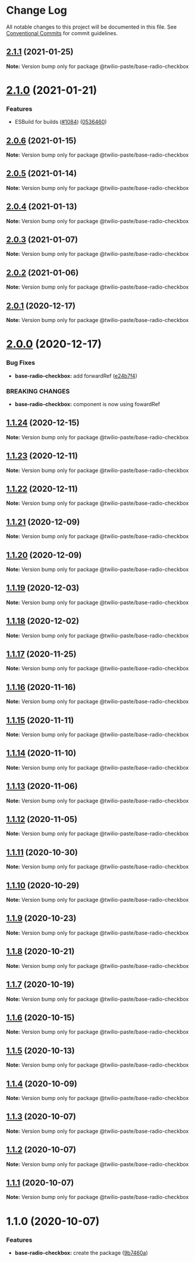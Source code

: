 # Change Log

All notable changes to this project will be documented in this file.
See [Conventional Commits](https://conventionalcommits.org) for commit guidelines.

## [2.1.1](https://github.com/twilio-labs/paste/compare/@twilio-paste/base-radio-checkbox@2.1.0...@twilio-paste/base-radio-checkbox@2.1.1) (2021-01-25)

**Note:** Version bump only for package @twilio-paste/base-radio-checkbox





# [2.1.0](https://github.com/twilio-labs/paste/compare/@twilio-paste/base-radio-checkbox@2.0.6...@twilio-paste/base-radio-checkbox@2.1.0) (2021-01-21)


### Features

* ESBuild for builds ([#1084](https://github.com/twilio-labs/paste/issues/1084)) ([0536460](https://github.com/twilio-labs/paste/commit/053646011508be10477d5b732269cdb0419235d7))





## [2.0.6](https://github.com/twilio-labs/paste/compare/@twilio-paste/base-radio-checkbox@2.0.5...@twilio-paste/base-radio-checkbox@2.0.6) (2021-01-15)

**Note:** Version bump only for package @twilio-paste/base-radio-checkbox





## [2.0.5](https://github.com/twilio-labs/paste/compare/@twilio-paste/base-radio-checkbox@2.0.4...@twilio-paste/base-radio-checkbox@2.0.5) (2021-01-14)

**Note:** Version bump only for package @twilio-paste/base-radio-checkbox





## [2.0.4](https://github.com/twilio-labs/paste/compare/@twilio-paste/base-radio-checkbox@2.0.3...@twilio-paste/base-radio-checkbox@2.0.4) (2021-01-13)

**Note:** Version bump only for package @twilio-paste/base-radio-checkbox





## [2.0.3](https://github.com/twilio-labs/paste/compare/@twilio-paste/base-radio-checkbox@2.0.2...@twilio-paste/base-radio-checkbox@2.0.3) (2021-01-07)

**Note:** Version bump only for package @twilio-paste/base-radio-checkbox





## [2.0.2](https://github.com/twilio-labs/paste/compare/@twilio-paste/base-radio-checkbox@2.0.1...@twilio-paste/base-radio-checkbox@2.0.2) (2021-01-06)

**Note:** Version bump only for package @twilio-paste/base-radio-checkbox





## [2.0.1](https://github.com/twilio-labs/paste/compare/@twilio-paste/base-radio-checkbox@2.0.0...@twilio-paste/base-radio-checkbox@2.0.1) (2020-12-17)

**Note:** Version bump only for package @twilio-paste/base-radio-checkbox





# [2.0.0](https://github.com/twilio-labs/paste/compare/@twilio-paste/base-radio-checkbox@1.1.24...@twilio-paste/base-radio-checkbox@2.0.0) (2020-12-17)


### Bug Fixes

* **base-radio-checkbox:** add forwardRef ([e24b7f4](https://github.com/twilio-labs/paste/commit/e24b7f4b4008ceaa8e467bea8392112ddb2d2264))


### BREAKING CHANGES

* **base-radio-checkbox:** component is now using fowardRef





## [1.1.24](https://github.com/twilio-labs/paste/compare/@twilio-paste/base-radio-checkbox@1.1.23...@twilio-paste/base-radio-checkbox@1.1.24) (2020-12-15)

**Note:** Version bump only for package @twilio-paste/base-radio-checkbox





## [1.1.23](https://github.com/twilio-labs/paste/compare/@twilio-paste/base-radio-checkbox@1.1.22...@twilio-paste/base-radio-checkbox@1.1.23) (2020-12-11)

**Note:** Version bump only for package @twilio-paste/base-radio-checkbox





## [1.1.22](https://github.com/twilio-labs/paste/compare/@twilio-paste/base-radio-checkbox@1.1.21...@twilio-paste/base-radio-checkbox@1.1.22) (2020-12-11)

**Note:** Version bump only for package @twilio-paste/base-radio-checkbox





## [1.1.21](https://github.com/twilio-labs/paste/compare/@twilio-paste/base-radio-checkbox@1.1.20...@twilio-paste/base-radio-checkbox@1.1.21) (2020-12-09)

**Note:** Version bump only for package @twilio-paste/base-radio-checkbox





## [1.1.20](https://github.com/twilio-labs/paste/compare/@twilio-paste/base-radio-checkbox@1.1.19...@twilio-paste/base-radio-checkbox@1.1.20) (2020-12-09)

**Note:** Version bump only for package @twilio-paste/base-radio-checkbox





## [1.1.19](https://github.com/twilio-labs/paste/compare/@twilio-paste/base-radio-checkbox@1.1.18...@twilio-paste/base-radio-checkbox@1.1.19) (2020-12-03)

**Note:** Version bump only for package @twilio-paste/base-radio-checkbox





## [1.1.18](https://github.com/twilio-labs/paste/compare/@twilio-paste/base-radio-checkbox@1.1.17...@twilio-paste/base-radio-checkbox@1.1.18) (2020-12-02)

**Note:** Version bump only for package @twilio-paste/base-radio-checkbox





## [1.1.17](https://github.com/twilio-labs/paste/compare/@twilio-paste/base-radio-checkbox@1.1.16...@twilio-paste/base-radio-checkbox@1.1.17) (2020-11-25)

**Note:** Version bump only for package @twilio-paste/base-radio-checkbox





## [1.1.16](https://github.com/twilio-labs/paste/compare/@twilio-paste/base-radio-checkbox@1.1.15...@twilio-paste/base-radio-checkbox@1.1.16) (2020-11-16)

**Note:** Version bump only for package @twilio-paste/base-radio-checkbox





## [1.1.15](https://github.com/twilio-labs/paste/compare/@twilio-paste/base-radio-checkbox@1.1.14...@twilio-paste/base-radio-checkbox@1.1.15) (2020-11-11)

**Note:** Version bump only for package @twilio-paste/base-radio-checkbox





## [1.1.14](https://github.com/twilio-labs/paste/compare/@twilio-paste/base-radio-checkbox@1.1.13...@twilio-paste/base-radio-checkbox@1.1.14) (2020-11-10)

**Note:** Version bump only for package @twilio-paste/base-radio-checkbox





## [1.1.13](https://github.com/twilio-labs/paste/compare/@twilio-paste/base-radio-checkbox@1.1.12...@twilio-paste/base-radio-checkbox@1.1.13) (2020-11-06)

**Note:** Version bump only for package @twilio-paste/base-radio-checkbox





## [1.1.12](https://github.com/twilio-labs/paste/compare/@twilio-paste/base-radio-checkbox@1.1.11...@twilio-paste/base-radio-checkbox@1.1.12) (2020-11-05)

**Note:** Version bump only for package @twilio-paste/base-radio-checkbox





## [1.1.11](https://github.com/twilio-labs/paste/compare/@twilio-paste/base-radio-checkbox@1.1.10...@twilio-paste/base-radio-checkbox@1.1.11) (2020-10-30)

**Note:** Version bump only for package @twilio-paste/base-radio-checkbox





## [1.1.10](https://github.com/twilio-labs/paste/compare/@twilio-paste/base-radio-checkbox@1.1.9...@twilio-paste/base-radio-checkbox@1.1.10) (2020-10-29)

**Note:** Version bump only for package @twilio-paste/base-radio-checkbox





## [1.1.9](https://github.com/twilio-labs/paste/compare/@twilio-paste/base-radio-checkbox@1.1.8...@twilio-paste/base-radio-checkbox@1.1.9) (2020-10-23)

**Note:** Version bump only for package @twilio-paste/base-radio-checkbox





## [1.1.8](https://github.com/twilio-labs/paste/compare/@twilio-paste/base-radio-checkbox@1.1.7...@twilio-paste/base-radio-checkbox@1.1.8) (2020-10-21)

**Note:** Version bump only for package @twilio-paste/base-radio-checkbox





## [1.1.7](https://github.com/twilio-labs/paste/compare/@twilio-paste/base-radio-checkbox@1.1.6...@twilio-paste/base-radio-checkbox@1.1.7) (2020-10-19)

**Note:** Version bump only for package @twilio-paste/base-radio-checkbox





## [1.1.6](https://github.com/twilio-labs/paste/compare/@twilio-paste/base-radio-checkbox@1.1.5...@twilio-paste/base-radio-checkbox@1.1.6) (2020-10-15)

**Note:** Version bump only for package @twilio-paste/base-radio-checkbox





## [1.1.5](https://github.com/twilio-labs/paste/compare/@twilio-paste/base-radio-checkbox@1.1.4...@twilio-paste/base-radio-checkbox@1.1.5) (2020-10-13)

**Note:** Version bump only for package @twilio-paste/base-radio-checkbox





## [1.1.4](https://github.com/twilio-labs/paste/compare/@twilio-paste/base-radio-checkbox@1.1.3...@twilio-paste/base-radio-checkbox@1.1.4) (2020-10-09)

**Note:** Version bump only for package @twilio-paste/base-radio-checkbox





## [1.1.3](https://github.com/twilio-labs/paste/compare/@twilio-paste/base-radio-checkbox@1.1.2...@twilio-paste/base-radio-checkbox@1.1.3) (2020-10-07)

**Note:** Version bump only for package @twilio-paste/base-radio-checkbox





## [1.1.2](https://github.com/twilio-labs/paste/compare/@twilio-paste/base-radio-checkbox@1.1.1...@twilio-paste/base-radio-checkbox@1.1.2) (2020-10-07)

**Note:** Version bump only for package @twilio-paste/base-radio-checkbox





## [1.1.1](https://github.com/twilio-labs/paste/compare/@twilio-paste/base-radio-checkbox@1.1.0...@twilio-paste/base-radio-checkbox@1.1.1) (2020-10-07)

**Note:** Version bump only for package @twilio-paste/base-radio-checkbox





# 1.1.0 (2020-10-07)


### Features

* **base-radio-checkbox:** create the package ([9b7460a](https://github.com/twilio-labs/paste/commit/9b7460abe8cedfb08529cc4e4626c22585a1385d))
